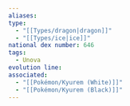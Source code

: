 ```yaml
---
aliases: 
type:
  - "[[Types/dragon|dragon]]"
  - "[[Types/ice|ice]]"
national dex number: 646
tags:
  - Unova
evolution line: 
associated:
  - "[[Pokémon/Kyurem (White)]]"
  - "[[Pokémon/Kyurem (Black)]]"
---
```

